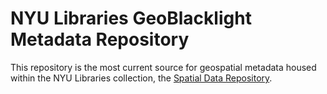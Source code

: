 # NYU Libraries GeoBlacklight Metadata Repository

This repository is the most current source for geospatial metadata housed within the NYU Libraries collection, the [Spatial Data Repository](geo.nyu.edu). 